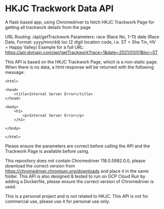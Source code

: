 # HKJC Trackwork Data API
A flask based app, using Chromedriver to fetch HKJC Trackwork Page for getting all trackwork details from the page

URL Routing: /api/getTrackwork
Parameters: race (Race No, 1-11)
            date (Race Date, Format: yyyy/mm/dd)
            loc (2 digit location code, i.e. ST = Sha Tin, HV = Happy Valley)
Example for a full URL: https://api.domain.com/api/getTrackwork?race=1&date=2021/01/01&loc=ST

This API is based on the HKJC Trackwork Page, which is a non-static page. When there is no data, a html response will be returned with the following message:
```
<html>

<head>
	<title>Internal Server Error</title>
</head>

<body>
	<h1>
		<p>Internal Server Error</p>
	</h1>

</body>

</html>
```
Please ensure the parameters are correct before calling the API and the Trackwork Page is available before using.

This repository does not contain Chromedriver 118.0.5982.0.0, please download the correct version from https://chromedriver.chromium.org/downloads and place it in the same folder.
This API is also designed & tested to run on GCP Cloud Run by adding a Dockerfile, please ensure the correct version of Chromedriver is used.

This is a personal project and is not related to HKJC.
This API is not for commercial use, please use it for personal use only.
